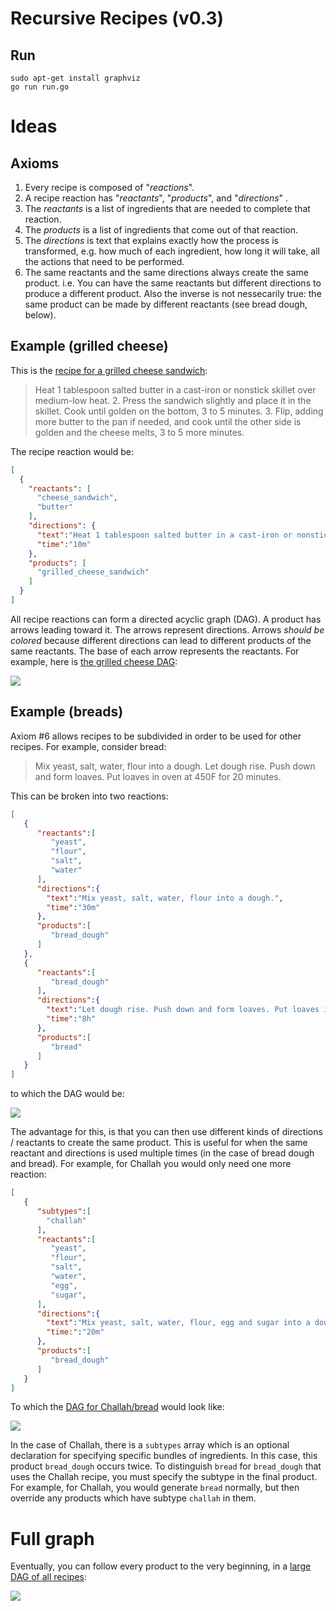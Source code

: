 # Recursive Recipes (v0.3)

## Run

```
sudo apt-get install graphviz
go run run.go
```

# Ideas

## Axioms

1. Every recipe is composed of "*reactions*".
2. A recipe reaction has "*reactants*", "*products*", and "*directions*" .
3. The *reactants* is a list of ingredients that are needed to complete that reaction.
4. The *products* is a list of ingredients that come out of that reaction.
5. The *directions* is text that explains exactly how the process is transformed, e.g. how much of each ingredient, how long it will take, all the actions that need to be performed.
6. The same reactants and the same directions always create the same product. i.e. You can have the same reactants but different directions to produce a different product. Also the inverse is not nessecarily true: the same product can be made by different reactants (see bread dough, below).

## Example (grilled cheese)

This is the [recipe for a grilled cheese sandwich](http://www.foodnetwork.com/recipes/articles/50-grilled-cheese.html):

> Heat 1 tablespoon salted butter in a cast-iron or nonstick skillet over medium-low heat. 2. Press the sandwich slightly and place it in the skillet. Cook until golden on the bottom, 3 to 5 minutes. 3. Flip, adding more butter to the pan if needed, and cook until the other side is golden and the cheese melts, 3 to 5 more minutes.

The recipe reaction would be:

```json
[
  {
    "reactants": [
      "cheese_sandwich",
      "butter"
    ],
    "directions": {
      "text":"Heat 1 tablespoon salted butter in a cast-iron or nonstick skillet over medium-low heat. Press the sandwich slightly and place it in the skillet. Cook until golden on the bottom, 3 to 5 minutes. Flip, adding more butter to the pan if needed, and cook until the other side is golden and the cheese melts, 3 to 5 more minutes.",
      "time":"10m"
    },
    "products": [
      "grilled_cheese_sandwich"
    ]
  }
]
```



All recipe reactions can form a directed acyclic graph (DAG). A product has arrows leading toward it. The arrows represent directions. Arrows *should be colored* because different directions can lead to different products of the same reactants. The base of each arrow represents the reactants. For example, here is [the grilled cheese DAG](https://cowyo.com/grilled_cheese_sandwich_dag):

![](http://i.imgur.com/83YIFMC.png)


## Example (breads)

Axiom #6 allows recipes to be subdivided in order to be used for other recipes. For example, consider bread:

> Mix yeast, salt, water, flour into a dough. Let dough rise. Push down and form loaves. Put loaves in oven at 450F for 20 minutes.

This can be broken into two reactions:

```json
[  
   {  
      "reactants":[  
         "yeast",
         "flour",
         "salt",
         "water"
      ],
      "directions":{
        "text":"Mix yeast, salt, water, flour into a dough.",
        "time":"30m"
      },
      "products":[  
         "bread_dough"
      ]
   },
   {  
      "reactants":[  
         "bread_dough"
      ],
      "directions":{
        "text":"Let dough rise. Push down and form loaves. Put loaves in oven at 450F for 20 minutes.",
        "time":"8h"
      },
      "products":[  
         "bread"
      ]
   }
]
```

to which the DAG would be:

![](http://i.imgur.com/gimj9EY.png)

The advantage for this, is that you can then use different kinds of directions / reactants to create the same product. This is useful for when the same reactant and directions is used multiple times (in the case of bread dough and bread). For example, for Challah you would only need one more reaction:

```json
[  
   {  
      "subtypes":[
        "challah"
      ],
      "reactants":[  
         "yeast",
         "flour",
         "salt",
         "water",
         "egg",
         "sugar",
      ],
      "directions":{
        "text":"Mix yeast, salt, water, flour, egg and sugar into a dough.",
        "time:":"20m"
      },
      "products":[  
         "bread_dough"
      ]
   }
]
```

To which the [DAG for Challah/bread](https://cowyo.com/bread_dag) would look like:

![](http://i.imgur.com/1hwnBzC.png)

In the case of Challah, there is a `subtypes` array which is an optional declaration for specifying specific bundles of ingredients. In this case, this product `bread_dough` occurs twice. To distinguish `bread` for `bread_dough` that uses the Challah recipe, you must specify the subtype in the final product. For example, for Challah, you would generate `bread` normally, but then override any products which have subtype `challah` in them.

# Full graph

Eventually, you can follow every product to the very beginning, in a [large DAG of all recipes](https://gist.github.com/schollz/c3614e5a53e782befd1822ffb4aa15dc):

![](http://i.imgur.com/qDNXaF0.png)

